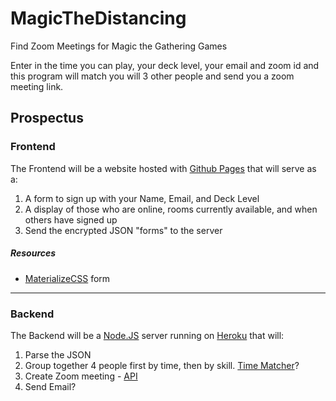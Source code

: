 # MagicTheDistancing
Find Zoom Meetings for Magic the Gathering Games

Enter in the time you can play, your deck level, your email and zoom id and this program will match you will 3 other people and send you a zoom meeting link.

## Prospectus
### Frontend
The Frontend will be a website hosted with [Github Pages](https://pages.github.com/) that will serve as a:
1. A form to sign up with your Name, Email, and Deck Level
2. A display of those who are online, rooms currently available, and when others have signed up
3. Send the encrypted JSON "forms" to the server

##### Resources
+ [MaterializeCSS](https://materializecss.com/) form

---

### Backend
The Backend will be a [Node.JS](https://nodejs.org/en/about/) server running on [Heroku](heroku.com) that will:
1. Parse the JSON
2. Group together 4 people first by time, then by skill. [Time Matcher](https://doodle.com)?
4. Create Zoom meeting - [API](https://marketplace.zoom.us/docs/guides/tools-resources/zoom-apis)
5. Send Email?
